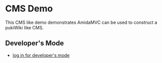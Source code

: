 CMS Demo
========

This CMS like demo demonstrates AmidaMVC can be used to
construct a pukiWiki like CMS.

Developer's Mode
----------------

*   [log in for developer's mode](dev_login)



